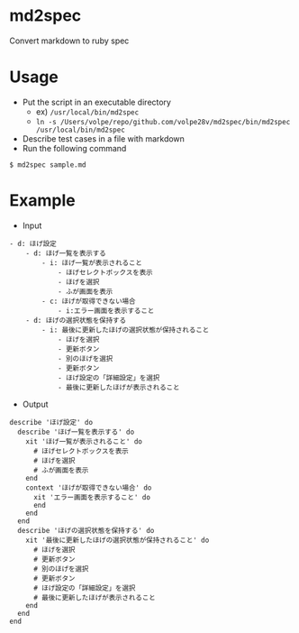 # md2spec
Convert markdown to ruby spec

# Usage
- Put the script in an executable directory
  - ex) `/usr/local/bin/md2spec`
  - `ln -s /Users/volpe/repo/github.com/volpe28v/md2spec/bin/md2spec /usr/local/bin/md2spec`
- Describe test cases in a file with markdown
- Run the following command
```
$ md2spec sample.md
```

# Example
- Input
```
- d: ほげ設定
    - d: ほげ一覧を表示する
        - i: ほげ一覧が表示されること
            - ほげセレクトボックスを表示
            - ほげを選択
            - ふが画面を表示
        - c: ほげが取得できない場合
            - i:エラー画面を表示すること
    - d: ほげの選択状態を保持する
        - i: 最後に更新したほげの選択状態が保持されること
            - ほげを選択
            - 更新ボタン
            - 別のほげを選択
            - 更新ボタン
            - ほげ設定の「詳細設定」を選択
            - 最後に更新したほげが表示されること
```

- Output
```
describe 'ほげ設定' do
  describe 'ほげ一覧を表示する' do
    xit 'ほげ一覧が表示されること' do
      # ほげセレクトボックスを表示
      # ほげを選択
      # ふが画面を表示
    end
    context 'ほげが取得できない場合' do
      xit 'エラー画面を表示すること' do
      end
    end
  end
  describe 'ほげの選択状態を保持する' do
    xit '最後に更新したほげの選択状態が保持されること' do
      # ほげを選択
      # 更新ボタン
      # 別のほげを選択
      # 更新ボタン
      # ほげ設定の「詳細設定」を選択
      # 最後に更新したほげが表示されること
    end
  end
end
```
